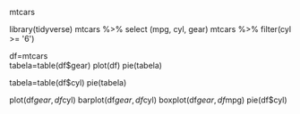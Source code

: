 mtcars
  
library(tidyverse)
mtcars %>% select (mpg, cyl, gear)
mtcars %>% filter(cyl >= '6')
 
df=mtcars    
tabela=table(df$gear)
plot(df)
pie(tabela)

tabela=table(df$cyl)
pie(tabela)

plot(df$gear,df$cyl)
barplot(df$gear,df$cyl)
boxplot(df$gear,df$mpg)
pie(df$cyl)

